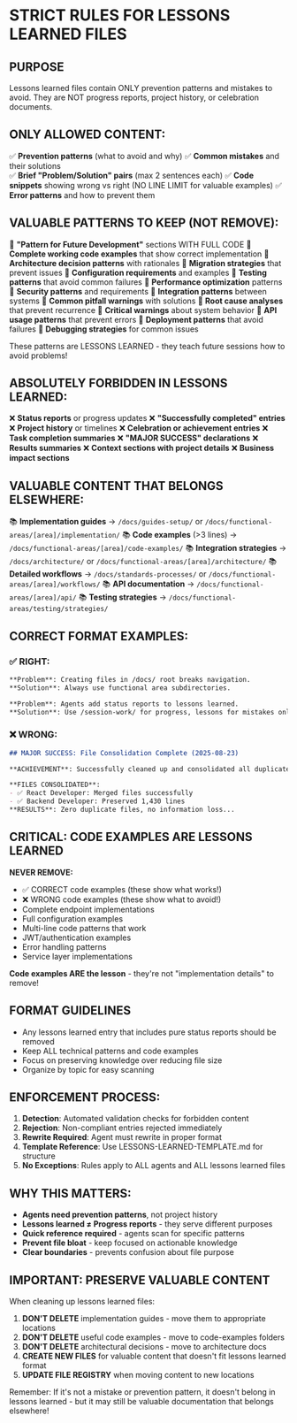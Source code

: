 # STRICT RULES FOR LESSONS LEARNED FILES

## PURPOSE
Lessons learned files contain ONLY prevention patterns and mistakes to avoid. They are NOT progress reports, project history, or celebration documents.

## ONLY ALLOWED CONTENT:

✅ **Prevention patterns** (what to avoid and why)
✅ **Common mistakes** and their solutions  
✅ **Brief "Problem/Solution" pairs** (max 2 sentences each)
✅ **Code snippets** showing wrong vs right (NO LINE LIMIT for valuable examples)
✅ **Error patterns** and how to prevent them

## VALUABLE PATTERNS TO KEEP (NOT REMOVE):

🔧 **"Pattern for Future Development"** sections WITH FULL CODE
🔧 **Complete working code examples** that show correct implementation
🔧 **Architecture decision patterns** with rationales
🔧 **Migration strategies** that prevent issues
🔧 **Configuration requirements** and examples
🔧 **Testing patterns** that avoid common failures
🔧 **Performance optimization** patterns
🔧 **Security patterns** and requirements
🔧 **Integration patterns** between systems
🔧 **Common pitfall warnings** with solutions
🔧 **Root cause analyses** that prevent recurrence
🔧 **Critical warnings** about system behavior
🔧 **API usage patterns** that prevent errors
🔧 **Deployment patterns** that avoid failures
🔧 **Debugging strategies** for common issues

These patterns are LESSONS LEARNED - they teach future sessions how to avoid problems!

## ABSOLUTELY FORBIDDEN IN LESSONS LEARNED:

❌ **Status reports** or progress updates
❌ **"Successfully completed" entries**
❌ **Project history** or timelines
❌ **Celebration or achievement entries**
❌ **Task completion summaries**
❌ **"MAJOR SUCCESS" declarations**
❌ **Results summaries**
❌ **Context sections with project details**
❌ **Business impact sections**

## VALUABLE CONTENT THAT BELONGS ELSEWHERE:

📚 **Implementation guides** → `/docs/guides-setup/` or `/docs/functional-areas/[area]/implementation/`
📚 **Code examples** (>3 lines) → `/docs/functional-areas/[area]/code-examples/`
📚 **Integration strategies** → `/docs/architecture/` or `/docs/functional-areas/[area]/architecture/`
📚 **Detailed workflows** → `/docs/standards-processes/` or `/docs/functional-areas/[area]/workflows/`
📚 **API documentation** → `/docs/functional-areas/[area]/api/`
📚 **Testing strategies** → `/docs/functional-areas/testing/strategies/`

## CORRECT FORMAT EXAMPLES:

### ✅ RIGHT:
```markdown
**Problem**: Creating files in /docs/ root breaks navigation.
**Solution**: Always use functional area subdirectories.
```

```markdown
**Problem**: Agents add status reports to lessons learned.
**Solution**: Use /session-work/ for progress, lessons for mistakes only.
```

### ❌ WRONG:
```markdown
## MAJOR SUCCESS: File Consolidation Complete (2025-08-23)

**ACHIEVEMENT**: Successfully cleaned up and consolidated all duplicate files...
```

```markdown
**FILES CONSOLIDATED**:
- ✅ React Developer: Merged files successfully
- ✅ Backend Developer: Preserved 1,430 lines
**RESULTS**: Zero duplicate files, no information loss...
```

## CRITICAL: CODE EXAMPLES ARE LESSONS LEARNED

**NEVER REMOVE:**
- ✅ CORRECT code examples (these show what works!)
- ❌ WRONG code examples (these show what to avoid!)
- Complete endpoint implementations
- Full configuration examples
- Multi-line code patterns that work
- JWT/authentication examples
- Error handling patterns
- Service layer implementations

**Code examples ARE the lesson** - they're not "implementation details" to remove!

## FORMAT GUIDELINES

- Any lessons learned entry that includes pure status reports should be removed
- Keep ALL technical patterns and code examples
- Focus on preserving knowledge over reducing file size
- Organize by topic for easy scanning

## ENFORCEMENT PROCESS:

1. **Detection**: Automated validation checks for forbidden content
2. **Rejection**: Non-compliant entries rejected immediately  
3. **Rewrite Required**: Agent must rewrite in proper format
4. **Template Reference**: Use LESSONS-LEARNED-TEMPLATE.md for structure
5. **No Exceptions**: Rules apply to ALL agents and ALL lessons learned files

## WHY THIS MATTERS:

- **Agents need prevention patterns**, not project history
- **Lessons learned ≠ Progress reports** - they serve different purposes
- **Quick reference required** - agents scan for specific patterns
- **Prevent file bloat** - keep focused on actionable knowledge
- **Clear boundaries** - prevents confusion about file purpose

## IMPORTANT: PRESERVE VALUABLE CONTENT

When cleaning up lessons learned files:
1. **DON'T DELETE** implementation guides - move them to appropriate locations
2. **DON'T DELETE** useful code examples - move to code-examples folders
3. **DON'T DELETE** architectural decisions - move to architecture docs
4. **CREATE NEW FILES** for valuable content that doesn't fit lessons learned format
5. **UPDATE FILE REGISTRY** when moving content to new locations

Remember: If it's not a mistake or prevention pattern, it doesn't belong in lessons learned - but it may still be valuable documentation that belongs elsewhere!